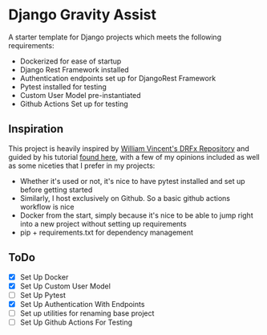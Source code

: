 # Django Gravity Assist
A starter template for Django projects which meets the following requirements:
* Dockerized for ease of startup
* Django Rest Framework installed
* Authentication endpoints set up for DjangoRest Framework
* Pytest installed for testing
* Custom User Model pre-instantiated
* Github Actions Set up for testing


## Inspiration
This project is heavily inspired by [William Vincent's DRFx Repository](https://github.com/wsvincent/drfx) and guided by his tutorial [found here](https://wsvincent.com/django-rest-framework-user-authentication-tutorial/), with a few of my opinions included as well as some niceties that I prefer in my projects:
* Whether it's used or not, it's nice to have pytest installed and set up before getting started
* Similarly, I host exclusively on Github. So a basic github actions workflow is nice
* Docker from the start, simply because it's nice to be able to jump right into a new project without setting up requirements
* pip + requirements.txt for dependency management

## ToDo
- [x] Set Up Docker
- [x] Set Up Custom User Model
- [ ] Set Up Pytest
- [x] Set Up Authentication With Endpoints
- [ ] Set up utilities for renaming base project
- [ ] Set Up Github Actions For Testing
